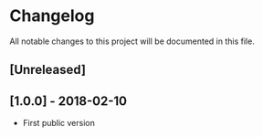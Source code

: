 # Changelog
All notable changes to this project will be documented in this file.

## [Unreleased]

## [1.0.0] - 2018-02-10
* First public version